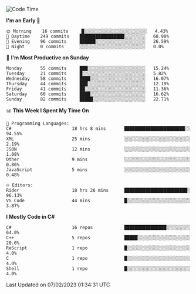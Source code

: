 <!--START_SECTION:waka-->
![Code Time](http://img.shields.io/badge/Code%20Time-913%20hrs%2046%20mins-blue)

**I'm an Early 🐤** 

```text
🌞 Morning    16 commits     █░░░░░░░░░░░░░░░░░░░░░░░░   4.43% 
🌆 Daytime    249 commits    █████████████████░░░░░░░░   68.98% 
🌃 Evening    96 commits     ██████░░░░░░░░░░░░░░░░░░░   26.59% 
🌙 Night      0 commits      ░░░░░░░░░░░░░░░░░░░░░░░░░   0.0%

```
📅 **I'm Most Productive on Sunday** 

```text
Monday       55 commits     ███░░░░░░░░░░░░░░░░░░░░░░   15.24% 
Tuesday      21 commits     █░░░░░░░░░░░░░░░░░░░░░░░░   5.82% 
Wednesday    58 commits     ████░░░░░░░░░░░░░░░░░░░░░   16.07% 
Thursday     44 commits     ███░░░░░░░░░░░░░░░░░░░░░░   12.19% 
Friday       41 commits     ██░░░░░░░░░░░░░░░░░░░░░░░   11.36% 
Saturday     60 commits     ████░░░░░░░░░░░░░░░░░░░░░   16.62% 
Sunday       82 commits     █████░░░░░░░░░░░░░░░░░░░░   22.71%

```


📊 **This Week I Spent My Time On** 

```text
💬 Programming Languages: 
C#                       18 hrs 8 mins       ███████████████████████░░   94.55% 
XML                      25 mins             ░░░░░░░░░░░░░░░░░░░░░░░░░   2.19% 
JSON                     12 mins             ░░░░░░░░░░░░░░░░░░░░░░░░░   1.08% 
Other                    9 mins              ░░░░░░░░░░░░░░░░░░░░░░░░░   0.86% 
JavaScript               5 mins              ░░░░░░░░░░░░░░░░░░░░░░░░░   0.48%

🔥 Editors: 
Rider                    18 hrs 26 mins      ████████████████████████░   96.13% 
VS Code                  44 mins             █░░░░░░░░░░░░░░░░░░░░░░░░   3.87%

```

**I Mostly Code in C#** 

```text
C#                       16 repos            ████████████████░░░░░░░░░   64.0% 
C++                      5 repos             █████░░░░░░░░░░░░░░░░░░░░   20.0% 
ReScript                 1 repo              █░░░░░░░░░░░░░░░░░░░░░░░░   4.0% 
C                        1 repo              █░░░░░░░░░░░░░░░░░░░░░░░░   4.0% 
Shell                    1 repo              █░░░░░░░░░░░░░░░░░░░░░░░░   4.0%

```



 Last Updated on 07/02/2023 01:34:31 UTC
<!--END_SECTION:waka-->

